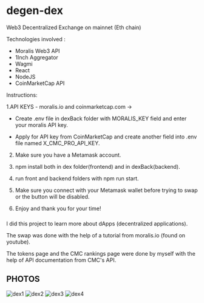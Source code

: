 # degen-dex
Web3 Decentralized Exchange on mainnet (Eth chain)

Technologies involved : 
- Moralis Web3 API
- 1Inch Aggregator
- Wagmi
- React
- NodeJS
- CoinMarketCap API

Instructions:


1.API KEYS - moralis.io and coinmarketcap.com -> 

* Create .env file in dexBack folder with MORALIS_KEY field and enter your moralis API key.
  
* Apply for API key from CoinMarketCap and create another field into .env file named X_CMC_PRO_API_KEY.


2. Make sure you have a Metamask account.


3. npm install both in dex folder(frontend) and in dexBack(backend).


4. run front and backend folders with npm run start.
   

5. Make sure you connect with your Metamask wallet before trying to swap or the button will be disabled.


6. Enjoy and thank you for your time!

###

I did this project to learn more about dApps (decentralized applications).

The swap was done with the help of a tutorial from moralis.io (found on youtube).

The tokens page and the CMC rankings page were done by myself with the help of API documentation from CMC's API. 

## PHOTOS 

![dex1](https://github.com/RaoulGrn/degen-dex/assets/108396853/6cf9d402-3d21-4ac3-bcb0-8da3554637b2)
![dex2](https://github.com/RaoulGrn/degen-dex/assets/108396853/d920a876-4af4-47e9-b6f7-0ff97fb3a11c)
![dex3](https://github.com/RaoulGrn/degen-dex/assets/108396853/e0fcff27-72e6-43a7-9f1a-4d49260a2b63)
![dex4](https://github.com/RaoulGrn/degen-dex/assets/108396853/5ff3a12d-ca5c-4cfd-b907-a4606fdee5cc)
